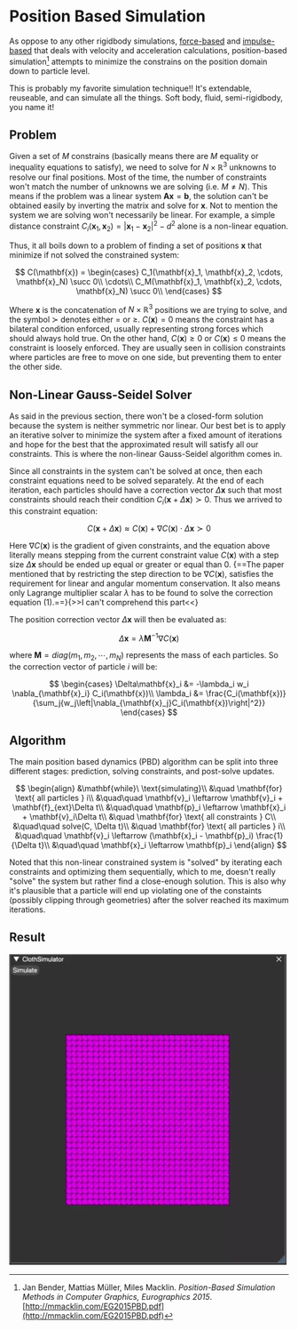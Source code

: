 # Position Based Simulation
As oppose to any other rigidbody simulations, [force-based](force-based.md) and [impulse-based](impulse-based.md) that deals with velocity and acceleration calculations, position-based simulation[^1] attempts to minimize the constrains on the position domain down to particle level. 

This is probably my favorite simulation technique!! It's extendable, reuseable, and can simulate all the things. Soft body, fluid, semi-rigidbody, you name it!

## Problem
Given a set of $M$ constrains (basically means there are $M$ equality or inequality equations to satisfy), we need to solve for $N\times\mathbb{R}^3$ unknowns to resolve our final positions. Most of the time, the number of constraints won't match the number of unknowns we are solving (i.e. $M \neq N$). This means if the problem was a linear system $\mathbf{A}\mathbf{x}=\mathbf{b}$, the solution can't be obtained easily by inverting the matrix and solve for $\mathbf{x}$. Not to mention the system we are solving won't necessarily be linear. For example, a simple distance constraint $C_i(\mathbf{x}_1, \mathbf{x}_2)=\left|\mathbf{x}_1-\mathbf{x}_2\right|^2-d^2$ alone is a non-linear equation.

Thus, it all boils down to a problem of finding a set of positions $\mathbf{x}$ that minimize if not solved the constrained system:

$$
C(\mathbf{x}) =
\begin{cases}
C_1(\mathbf{x}_1, \mathbf{x}_2, \cdots, \mathbf{x}_N) \succ 0\\
\cdots\\
C_M(\mathbf{x}_1, \mathbf{x}_2, \cdots, \mathbf{x}_N) \succ 0\\
\end{cases}
$$

Where $\mathbf{x}$ is the concatenation of $N\times\mathbb{R}^3$ positions we are trying to solve, and the symbol $\succ$ denotes either $=$ or $\geq$. $C(\mathbf{x})=0$ means the constraint has a bilateral condition enforced, usually representing strong forces which should always hold true. On the other hand, $C(\mathbf{x}) \geq 0$ or $C(\mathbf{x}) \leq 0$ means the constraint is loosely enforced. They are usually seen in collision constraints where particles are free to move on one side, but preventing them to enter the other side. 

## Non-Linear Gauss-Seidel Solver
As said in the previous section, there won't be a closed-form solution because the system is neither symmetric nor linear. Our best bet is to apply an iterative solver to minimize the system after a fixed amount of iterations and hope for the best that the approximated result will satisfy all our constraints. This is where the non-linear Gauss-Seidel algorithm comes in.

Since all constraints in the system can't be solved at once, then each constraint equations need to be solved separately. At the end of each iteration, each particles should have a correction vector $\Delta\mathbf{x}$ such that most constraints should reach their condition $C_i(\mathbf{x}+\Delta\mathbf{x})\succ0$. Thus we arrived to this constraint equation:

$$
C(\mathbf{x}+\Delta\mathbf{x})\approx C(\mathbf{x})+\nabla C(\mathbf{x})\cdot\Delta \mathbf{x} \succ 0 \tag{1}
$$

Here $\nabla C(\mathbf{x})$ is the gradient of given constraints, and the equation above literally means stepping from the current constraint value $C(\mathbf{x})$ with a step size $\Delta\mathbf{x}$ should be ended up equal or greater or equal than 0. {==The paper mentioned that by restricting the step direction to be $\nabla C(\mathbf{x})$, satisfies the requirement for linear and angular momentum conservation. It also means only Lagrange multiplier scalar $\lambda$ has to be found to solve the correction equation $(1)$.==}{>>I can't comprehend this part<<}

The position correction vector $\Delta\mathbf{x}$ will then be evaluated as:

$$
\Delta\mathbf{x}=\lambda \mathbf{M}^{-1}\nabla C(\mathbf{x})
$$

where $\mathbf{M}=diag(m_1, m_2, \cdots, m_N)$ represents the mass of each particles. So the correction vector of particle $i$ will be:

$$
\begin{cases}
\Delta\mathbf{x}_i &= -\lambda_i w_i \nabla_{\mathbf{x}_i} C_i(\mathbf{x})\\
\lambda_i &= \frac{C_i(\mathbf{x})}{\sum_j{w_j\left|\nabla_{\mathbf{x}_j}C_i(\mathbf{x})\right|^2}}
\end{cases}
$$

## Algorithm
The main position based dynamics (PBD) algorithm can be split into three different stages: prediction, solving constraints, and post-solve updates.

$$
\begin{align}
&\mathbf{while}\ \text{simulating}\\
&\quad \mathbf{for} \text{ all particles } i\\
&\quad\quad \mathbf{v}_i \leftarrow \mathbf{v}_i + \mathbf{f}_{ext}\Delta t\\
&\quad\quad \mathbf{p}_i \leftarrow \mathbf{x}_i + \mathbf{v}_i\Delta t\\
&\quad \mathbf{for} \text{ all constraints } C\\
&\quad\quad solve(C, \Delta t)\\
&\quad \mathbf{for} \text{ all particles } i\\
&\quad\quad \mathbf{v}_i \leftarrow (\mathbf{x}_i - \mathbf{p}_i) \frac{1}{\Delta t}\\
&\quad\quad \mathbf{x}_i \leftarrow \mathbf{p}_i
\end{align}
$$

Noted that this non-linear constrained system is "solved" by iterating each constraints and optimizing them sequentially, which to me, doesn't really "solve" the system but rather find a close-enough solution. This is also why it's plausible that a particle will end up violating one of the constaints (possibly clipping through geometries) after the solver reached its maximum iterations. 

## Result
![](img/pbd.webp)

[^1]: Jan Bender, Mattias Müller, Miles Macklin. _Position-Based Simulation Methods in Computer Graphics, Eurographics 2015_. [http://mmacklin.com/EG2015PBD.pdf](http://mmacklin.com/EG2015PBD.pdf)